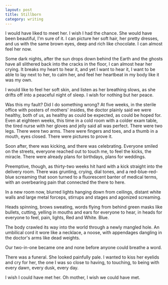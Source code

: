 ```yaml
---
layout: post
title: Stillborn
category: writing
---
```


I would have liked to meet her.
I wish I had the chance.
She would have been beautiful,
I'm sure of it.  I can picture
her soft hair, her pretty dresses,
and us with the same brown eyes,
deep and rich like chocolate.
I can almost feel her now.

Some dark nights, after the
sun drops down behind the Earth
and the ghosts have all slithered
back into the cracks in the floor,
I can almost hear her crying.
It breaks my heart to hear it,
and yet I want to hear it,
I want to be able to lay
next to her, to calm her, and
feel her heartbeat in my body
like it was my own.

I would like to feel her soft skin,
and listen as her breathing slows,
as she drifts off into a
peaceful night of sleep.
I wish for nothing but her peace.

Was this my fault?
Did I do something wrong?
At five weeks, in the sterile office
with posters of mothers' insides,
the doctor plainly said we were healthy,
both of us, as healthy as could be
expected, as could be hoped for.
Even at eighteen weeks, this time
in a cold room with a colder
exam table, the tired nurse with
her gloves and jelly said all was perfect.
There were two legs.  There were two arms.
There were fingers and toes, and a
thumb in a mouth, eyes closed.
There were pictures to prove it.

Soon after, there was kicking, and
there was celebrating.  Everyone
smiled on the streets, everyone
reached out to touch me, to feel
the kicks, the miracle. There were
already plans for birthdays,
plans for weddings.  

Preemptive, though,
as thirty-two weeks hit
hard with a kick straight into
the delivery room.  There was
grunting, crying, dial tones, and a
red-blue-red-blue screaming that
soon turned to a fluorescent banter
of medical terms, with an overbearing
pain that connected the there to here.

In a new room now, blurred lights
hanging down from ceilings,
distant white walls and large
metal forceps, stirrups and stages
and agonized screaming.

Heads spinning, brows sweating,
words flying from behind green masks
like bullets, cutting, yelling in mouths
and ears for everyone to hear, in heads
for everyone to feel, pain, lights,
Red and White.
Blue.

The body crawled its way into the world
through a newly mangled hole.
An umbilical cord it wore
like a necklace, a noose,
with appendages dangling in the
doctor's arms like dead weights.

Our two-in-one became
one and none before anyone
could breathe a word.

There was a funeral.
She looked painfully pale.
I wanted to kiss her eyelids
and cry for her,
the one I was so close
to having, to touching, to being with
every dawn, every dusk, every day.

I wish I could have met her.
Oh mother, I wish we could have met. 
